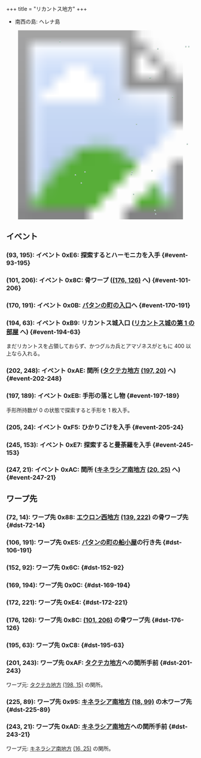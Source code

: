 +++
title = "リカントス地方"
+++

* 南西の島: ヘレナ島

<!-- SVG {{{ -->
<svg width="1536" height="1536" viewbox="0 0 2048 2048">
<defs>
<image id="svg-asset-bg" width="2048" height="2048" href="map-05.webp" />
<image id="svg-asset-event" width="16" height="16" href="icon-event.png" />
<image id="svg-asset-destination" width="16" height="16" href="icon-destination.png" />
</defs>
<use href="#svg-asset-bg" x="0" y="0"></use>
<a href="#event-93-195">
<use href="#svg-asset-event" x="744" y="1560"><title>(93, 195): イベント 0xE6: 探索するとハーモニカを入手</title></use>
</a>
<a href="#event-101-206">
<use href="#svg-asset-event" x="808" y="1648"><title>(101, 206): イベント 0x8C: 骨ワープ ((176, 126) へ)</title></use>
</a>
<a href="#event-170-191">
<use href="#svg-asset-event" x="1360" y="1528"><title>(170, 191): イベント 0x0B: パタンの町の入口へ</title></use>
</a>
<a href="#event-194-63">
<use href="#svg-asset-event" x="1552" y="504"><title>(194, 63): イベント 0xB9: リカントス城入口 (リカントス城の第 1 の部屋へ)</title></use>
</a>
<a href="#event-202-248">
<use href="#svg-asset-event" x="1616" y="1984"><title>(202, 248): イベント 0xAE: 関所 (タクテカ地方 (197, 20) へ)</title></use>
</a>
<a href="#event-197-189">
<use href="#svg-asset-event" x="1576" y="1512"><title>(197, 189): イベント 0xEB: 手形の落とし物</title></use>
</a>
<a href="#event-205-24">
<use href="#svg-asset-event" x="1640" y="192"><title>(205, 24): イベント 0xF5: ひかりごけを入手</title></use>
</a>
<a href="#event-245-153">
<use href="#svg-asset-event" x="1960" y="1224"><title>(245, 153): イベント 0xE7: 探索すると曼荼羅を入手</title></use>
</a>
<a href="#event-247-21">
<use href="#svg-asset-event" x="1976" y="168"><title>(247, 21): イベント 0xAC: 関所 (キネラシア南地方 (20, 25) へ)</title></use>
</a>
<a href="#dst-169-194">
<use href="#svg-asset-destination" x="1352" y="1552"><title>(169, 194): ワープ先 0x0C</title></use>
</a>
<a href="#dst-152-92">
<use href="#svg-asset-destination" x="1216" y="736"><title>(152, 92): ワープ先 0x6C</title></use>
</a>
<a href="#dst-72-14">
<use href="#svg-asset-destination" x="576" y="112"><title>(72, 14): ワープ先 0x88: エウロン西地方 (139, 222) の骨ワープ先</title></use>
</a>
<a href="#dst-176-126">
<use href="#svg-asset-destination" x="1408" y="1008"><title>(176, 126): ワープ先 0x8C: (101, 206) の骨ワープ先</title></use>
</a>
<a href="#dst-225-89">
<use href="#svg-asset-destination" x="1800" y="712"><title>(225, 89): ワープ先 0x95: キネラシア南地方 (18, 99) の木ワープ先</title></use>
</a>
<a href="#dst-243-21">
<use href="#svg-asset-destination" x="1944" y="168"><title>(243, 21): ワープ先 0xAD: キネラシア南地方への関所手前</title></use>
</a>
<a href="#dst-201-243">
<use href="#svg-asset-destination" x="1608" y="1944"><title>(201, 243): ワープ先 0xAF: タクテカ地方への関所手前</title></use>
</a>
<a href="#dst-195-63">
<use href="#svg-asset-destination" x="1560" y="504"><title>(195, 63): ワープ先 0xC8</title></use>
</a>
<a href="#dst-172-221">
<use href="#svg-asset-destination" x="1376" y="1768"><title>(172, 221): ワープ先 0xE4</title></use>
</a>
<a href="#dst-106-191">
<use href="#svg-asset-destination" x="848" y="1528"><title>(106, 191): ワープ先 0xE5: パタンの町の船小屋の行き先</title></use>
</a>
</svg>
<!-- }}} -->


## イベント

### (93, 195): イベント 0xE6: 探索するとハーモニカを入手 {#event-93-195}

### (101, 206): イベント 0x8C: 骨ワープ ([(176, 126)](#dst-176-126) へ) {#event-101-206}

### (170, 191): イベント 0x0B: [パタンの町の入口](@/map/map-12/_index.md#dst-53-242)へ {#event-170-191}

### (194, 63): イベント 0xB9: リカントス城入口 ([リカントス城の第 1 の部屋](@/map/map-14/_index.md#dst-20-85) へ) {#event-194-63}

まだリカントスを占領しておらず、かつグルカ兵とアマゾネスがともに 400 以上なら入れる。

### (202, 248): イベント 0xAE: 関所 ([タクテカ地方](@/map/map-09/_index.md) [(197, 20)](@/map/map-09/_index.md#dst-197-20) へ) {#event-202-248}

### (197, 189): イベント 0xEB: 手形の落とし物 {#event-197-189}

手形所持数が 0 の状態で探索すると手形を 1 枚入手。

### (205, 24): イベント 0xF5: ひかりごけを入手 {#event-205-24}

### (245, 153): イベント 0xE7: 探索すると曼荼羅を入手 {#event-245-153}

### (247, 21): イベント 0xAC: 関所 ([キネラシア南地方](@/map/map-06/_index.md) [(20, 25)](@/map/map-06/_index.md#dst-20-25) へ) {#event-247-21}


## ワープ先

### (72, 14): ワープ先 0x88: [エウロン西地方](@/map/map-01/_index.md) [(139, 222)](@/map/map-01/_index.md#event-139-222) の骨ワープ先 {#dst-72-14}

### (106, 191): ワープ先 0xE5: [パタンの町の船小屋](@/map/map-12/_index.md#event-12-231)の行き先 {#dst-106-191}

### (152, 92): ワープ先 0x6C:  {#dst-152-92}

### (169, 194): ワープ先 0x0C:  {#dst-169-194}

### (172, 221): ワープ先 0xE4:  {#dst-172-221}

### (176, 126): ワープ先 0x8C: [(101, 206)](#event-101-206) の骨ワープ先 {#dst-176-126}

### (195, 63): ワープ先 0xC8:  {#dst-195-63}

### (201, 243): ワープ先 0xAF: [タクテカ地方](@/map/map-09/_index.md)への関所手前 {#dst-201-243}

ワープ元: [タクテカ地方](@/map/map-09/_index.md) [(198, 15)](@/map/map-09/_index.md#event-198-15) の関所。

### (225, 89): ワープ先 0x95: [キネラシア南地方](@/map/map-06/_index.md) [(18, 99)](@/map/map-06/_index.md#event-18-99) の木ワープ先 {#dst-225-89}

### (243, 21): ワープ先 0xAD: [キネラシア南地方](@/map/map-06/_index.md)への関所手前 {#dst-243-21}

ワープ元: [キネラシア南地方](@/map/map-06/_index.md) [(16, 25)](@/map/map-06/_index.md#event-16-25) の関所。
